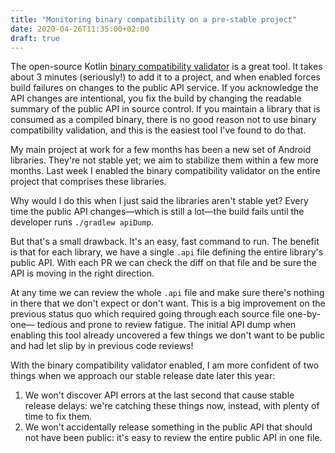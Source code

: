 ```yaml
---
title: "Monitoring binary compatibility on a pre-stable project"
date: 2020-04-26T11:35:00+02:00
draft: true
---
```


The open-source Kotlin [binary compatibility
validator](https://github.com/Kotlin/binary-compatibility-validator) is a great
tool. It takes about 3 minutes (seriously!) to add it to a project, and when
enabled forces build failures on changes to the public API service. If you
acknowledge the API changes are intentional, you fix the build by changing the
readable summary of the public API in source control. If you maintain a library
that is consumed as a compiled binary, there is no good reason not to use binary
compatibility validation, and this is the easiest tool I've found to do that.

My main project at work for a few months has been a new set of Android
libraries. They're not stable yet; we aim to stabilize them within a few more
months. Last week I enabled the binary compatibility validator on the entire
project that comprises these libraries.

Why would I do this when I just said the libraries aren't stable yet? Every time
the public API changes—which is still a lot—the build fails until the developer
runs `./gradlew apiDump`.

But that's a small drawback. It's an easy, fast command to run. The benefit is
that for each library, we have a single `.api` file defining the entire
library's public API. With each PR we can check the diff on that file and be
sure the API is moving in the right direction.

At any time we can review the whole `.api` file and make sure there's nothing in
there that we don't expect or don't want. This is a big improvement on the
previous status quo which required going through each source file one-by-one—
tedious and prone to review fatigue. The initial API dump when enabling this
tool already uncovered a few things we don't want to be public and had let slip
by in previous code reviews!

With the binary compatibility validator enabled, I am more confident of two
things when we approach our stable release date later this year:
1. We won't discover API errors at the last second that cause stable release
   delays: we're catching these things now, instead, with plenty of time to fix
   them.
2. We won't accidentally release something in the public API that should not
   have been public: it's easy to review the entire public API in one file.
